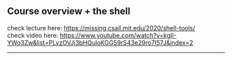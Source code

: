 ## Course overview + the shell

check lecture here: https://missing.csail.mit.edu/2020/shell-tools/  
check video here: https://www.youtube.com/watch?v=kgII-YWo3Zw&list=PLyzOVJj3bHQuloKGG59rS43e29ro7I57J&index=2  

---



